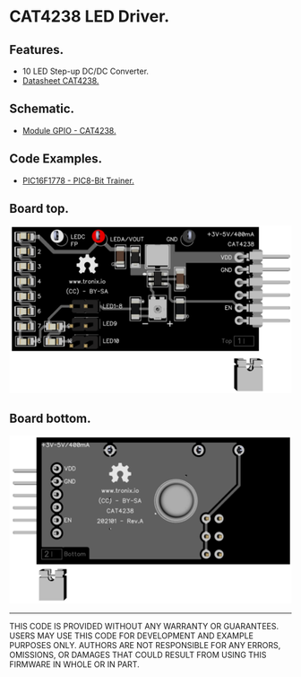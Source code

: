 # CAT4238 LED Driver.

## Features.

- 10 LED Step-up DC/DC Converter.
- [Datasheet CAT4238.](https://www.onsemi.com/pub/Collateral/CAT4238-D.PDF)

## Schematic.

- [Module GPIO - CAT4238.](./cat4238.pdf)

## Code Examples.

- [PIC16F1778 - PIC8-Bit Trainer.](./cat4238.md)

## Board top.

![CAT4238 Top](./pics/cat4238-top.png)

## Board bottom.

![CAT4238 Bottom](./pics/cat4238-bottom.png)

---
THIS CODE IS PROVIDED WITHOUT ANY WARRANTY OR GUARANTEES.
USERS MAY USE THIS CODE FOR DEVELOPMENT AND EXAMPLE PURPOSES ONLY.
AUTHORS ARE NOT RESPONSIBLE FOR ANY ERRORS, OMISSIONS, OR DAMAGES THAT COULD
RESULT FROM USING THIS FIRMWARE IN WHOLE OR IN PART.